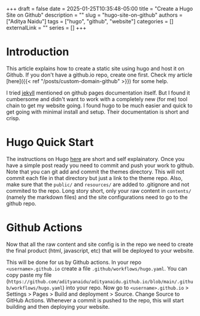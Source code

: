 +++ 
draft = false
date = 2025-01-25T10:35:48-05:00
title = "Create a Hugo Site on Github"
description = ""
slug = "hugo-site-on-github"
authors = ["Aditya Naidu"]
tags = ["hugo", "github", "website"]
categories = []
externalLink = ""
series = []
+++

# Introduction
This article explains how to create a static site using hugo and host it on Github. If you don't have a github.io repo, create one first. Check my article [here]({{< ref "/posts/custom-domain-github" >}}) for some help.

I tried [jekyll](https://docs.github.com/en/pages/setting-up-a-github-pages-site-with-jekyll/adding-content-to-your-github-pages-site-using-jekyll#about-content-in-jekyll-sites) mentioned on github pages documentation itself. But I found it cumbersome and didn't want to work with a completely new (for me) tool chain to get my website going. I found hugo to be much easier and quick to get going with minimal install and setup. Their documentation is short and crisp.

# Hugo Quick Start
The instructions on Hugo [here](https://gohugo.io/getting-started/quick-start/) are short and self explainatory. Once you have a simple post ready you need to commit and push your work to github. Note that you can git add and commit the themes directory. This will not commit each file in that directory but just a link to the theme repo. Also, make sure that the `public/` and `resources/` are added to .gitignore and not commited to the repo. Long story short, only your raw content in `contents/` (namely the markdown files) and the site configurations need to go to the github repo.

# Github Actions
Now that all the raw content and site config is in the repo we need to create the final product (html, javascript, etc) that will be deployed to your website.

This will be done for us by Github actions. In your repo `<username>.github.io` create a file `.github/workflows/hugo.yaml`. You can copy paste my file (`https://github.com/adityanaidu/adityanaidu.github.io/blob/main/.github/workflows/hugo.yaml`) into your repo. Now go to `<username>.github.io` > Settings > Pages > Build and deployment > Source. Change Source to GitHub Actions. Whenever a commit is pushed to the repo, this will start building and then deploying your website.
